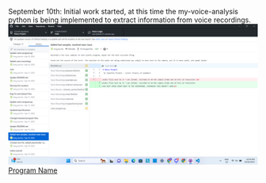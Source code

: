 September 10th: Initial work started, at this time the my-voice-analysis python is being implemented to extract information from voice recordings.
![Markdown Logo](/09-10-23_LogBook_Picture.png)
[Program Name](https://github.com/long-burrito/Voice-Project)